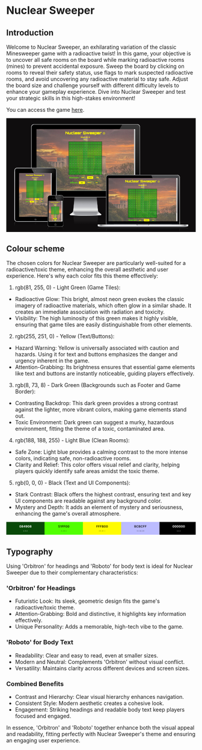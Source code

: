 # Nuclear Sweeper

## Introduction

Welcome to Nuclear Sweeper, an exhilarating variation of the classic Minesweeper game with a radioactive twist! In this game, your objective is to uncover all safe rooms on the board while marking radioactive rooms (mines) to prevent accidental exposure. Sweep the board by clicking on rooms to reveal their safety status, use flags to mark suspected radioactive rooms, and avoid uncovering any radioactive material to stay safe. Adjust the board size and challenge yourself with different difficulty levels to enhance your gameplay experience. Dive into Nuclear Sweeper and test your strategic skills in this high-stakes environment!

You can access the game [here](https://sasantazayoni.github.io/Minesweeper/).

![Nuclear Sweeper responsiveness](documentation/amiresponsive.png)

## Colour scheme

The chosen colors for Nuclear Sweeper are particularly well-suited for a radioactive/toxic theme, enhancing the overall aesthetic and user experience. Here's why each color fits this theme effectively:

1. rgb(81, 255, 0) - Light Green (Game Tiles):

  * Radioactive Glow: This bright, almost neon green evokes the classic imagery of radioactive materials, which often glow in a similar shade. It creates an immediate association with radiation and toxicity.
  * Visibility: The high luminosity of this green makes it highly visible, ensuring that game tiles are easily distinguishable from other elements.

2. rgb(255, 251, 0) - Yellow (Text/Buttons):

  * Hazard Warning: Yellow is universally associated with caution and hazards. Using it for text and buttons emphasizes the danger and urgency inherent in the game.
  * Attention-Grabbing: Its brightness ensures that essential game elements like text and buttons are instantly noticeable, guiding players effectively.

3. rgb(8, 73, 8) - Dark Green (Backgrounds such as Footer and Game Border):

  * Contrasting Backdrop: This dark green provides a strong contrast against the lighter, more vibrant colors, making game elements stand out.
  * Toxic Environment: Dark green can suggest a murky, hazardous environment, fitting the theme of a toxic, contaminated area.

4. rgb(188, 188, 255) - Light Blue (Clean Rooms):

  * Safe Zone: Light blue provides a calming contrast to the more intense colors, indicating safe, non-radioactive rooms.
  * Clarity and Relief: This color offers visual relief and clarity, helping players quickly identify safe areas amidst the toxic theme.

5. rgb(0, 0, 0) - Black (Text and UI Components):

  * Stark Contrast: Black offers the highest contrast, ensuring text and key UI components are readable against any background color.
  * Mystery and Depth: It adds an element of mystery and seriousness, enhancing the game's overall atmosphere.

![Colour scheme](documentation/coolors.png)

## Typography

Using 'Orbitron' for headings and 'Roboto' for body text is ideal for Nuclear Sweeper due to their complementary characteristics:

### 'Orbitron' for Headings

* Futuristic Look: Its sleek, geometric design fits the game's radioactive/toxic theme.
* Attention-Grabbing: Bold and distinctive, it highlights key information effectively.
* Unique Personality: Adds a memorable, high-tech vibe to the game.

### 'Roboto' for Body Text

* Readability: Clear and easy to read, even at smaller sizes.
* Modern and Neutral: Complements 'Orbitron' without visual conflict.
* Versatility: Maintains clarity across different devices and screen sizes.

### Combined Benefits

* Contrast and Hierarchy: Clear visual hierarchy enhances navigation.
* Consistent Style: Modern aesthetic creates a cohesive look.
* Engagement: Striking headings and readable body text keep players focused and engaged.

In essence, 'Orbitron' and 'Roboto' together enhance both the visual appeal and readability, fitting perfectly with Nuclear Sweeper's theme and ensuring an engaging user experience.
